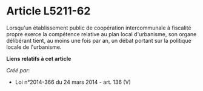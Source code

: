 # Article L5211-62

Lorsqu'un établissement public de coopération intercommunale à fiscalité propre exerce la compétence relative au plan local
d'urbanisme, son organe délibérant tient, au moins une fois par an, un débat portant sur la politique locale de l'urbanisme.

**Liens relatifs à cet article**

_Créé par_:

  - Loi n°2014-366 du 24 mars 2014 - art. 136 (V)
